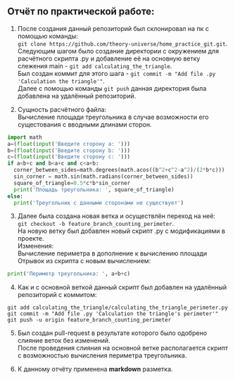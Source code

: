 ## Отчёт по практической работе: ## 
1. После создания данный репозиторий был склонировал на пк с помощью команды:  
```git clone https://github.com/theory-universe/home_practice_git.git```.  
Следующим шагом было создание директории с окружением для расчётного скрипта .py и добавление её на основную ветку слежения main - `git add calculating_the_triangle`.  
Был создан коммит для этого шага - `git commit -m "Add file .py 'Calculation the triangle'"`.   
Далее с помощью команды ```git push``` данная директория была добавлена на удалённый репозиторий.    

2. Сущность расчётного файла:  
  Вычисление площади треугольника в случае возможности его сущестования с вводными длинами сторон.   
```python
import math
a=(float(input('Введите сторону a: ')))  
b=(float(input('Введите сторону b: ')))  
c=(float(input('Введите сторону c: ')))  
if a<b+c and b<a+c and c<a+b:  
  corner_between_sides=math.degrees(math.acos((b^2+c^2-a^2)/(2*b*c)))  
  sin_corner = math.sin(math.radians(corner_between_sides))  
  square_of_triangle=0.5*c*b*sin_corner  
  print('Площадь треугольника: ', square_of_triangle)  
else:  
  print('Треугольник с данными сторонами не существует')  
```
3. Далее была создана новая ветка и осуществлён переход на неё:  
```git checkout -b feature_branch_counting_perimeter```.  
На новую ветку был добавлен новый скрипт .py с модификациями в проекте.  
Изменения:  
  Вычисление периметра в дополнение к вычислению площади  
  Отрывок из скрипта с новым вычислением:
```python
print('Периметр треугольника: ', a+b+c)  
```
4. Как и с основной веткой данный скрипт был добавлен на удалённый репозиторий с коммитом:  
```bush
git add calculating_the_triangle/calculating_the_triangle_perimeter.py  
git commit -m "Add file .py 'Calculation the triangle's perimeter'"  
git push -u origin feature_branch_counting_perimeter  
```
5. Был создан pull-request в результате которого было одобрено слияние веток без изменений.  
После проведения слияния на основной ветке располагается скрипт с возможностью вычисления периметра треугольника.

6. К данному отчёту применена **markdown** разметка.


